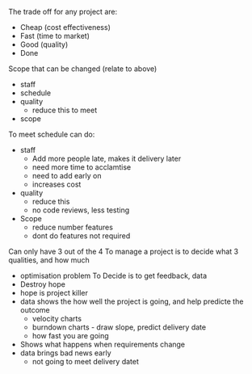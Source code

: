 The trade off for any project are:

- Cheap (cost effectiveness)
- Fast (time to market)
- Good (quality)
- Done

Scope that can be changed (relate to above)
- staff
- schedule
- quality
  - reduce this to meet
- scope

To meet schedule can do:
- staff
  - Add more people late, makes it delivery later
  - need more time to acclamtise
  - need to add early on
  - increases cost
- quality
  - reduce this
  - no code reviews, less testing
- Scope
  - reduce number features
  - dont do features not required

Can only have 3 out of the 4
To manage a project is to decide what 3 qualities, and how much
  - optimisation problem
To Decide is to get feedback, data
  - Destroy hope
  - hope is project killer
  - data shows the how well the project is going, and help predicte the outcome
    - velocity charts
    - burndown charts - draw slope, predict delivery date
    - how fast you are going
  - Shows what happens when requirements change
  - data brings bad news early
    - not going to meet delivery datet
